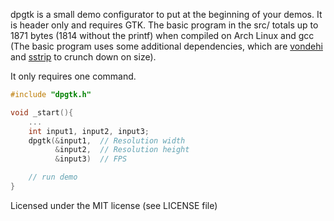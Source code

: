 


dpgtk is a small demo configurator to put at the beginning of your demos. It is header only and requires GTK. The basic program in the src/ totals up to 1871 bytes (1814 without the printf) when compiled on Arch Linux and gcc (The basic program uses some additional dependencies, which are [vondehi](https://gitlab.com/PoroCYon/vondehi) and [sstrip](https://github.com/aunali1/super-strip) to crunch down on size).

It only requires one command.

```c++
#include "dpgtk.h"

void _start(){
    ...
    int input1, input2, input3;
    dpgtk(&input1,  // Resolution width
          &input2,  // Resolution height
          &input3)  // FPS

    // run demo
}
```


Licensed under the MIT license (see LICENSE file)

